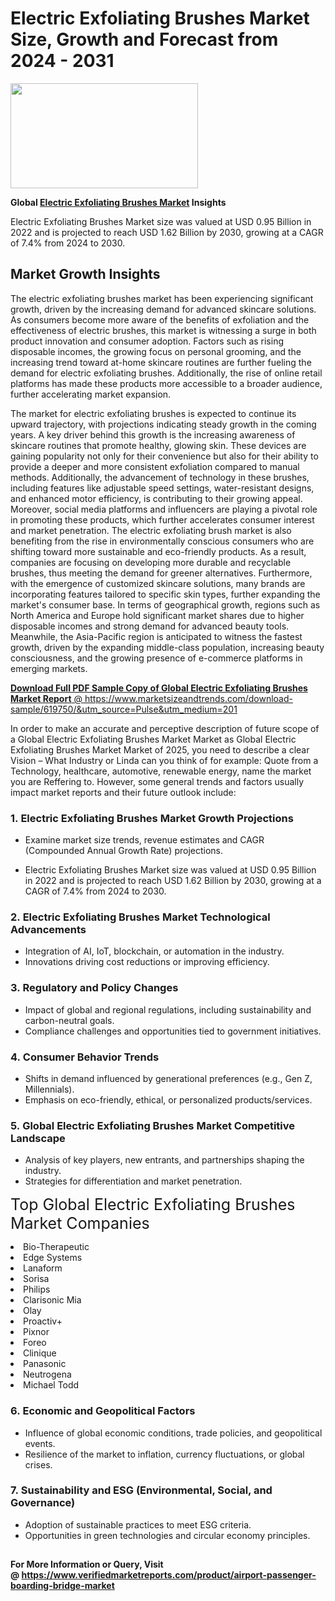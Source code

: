 <H1>Electric Exfoliating Brushes Market Size, Growth and Forecast from 2024 - 2031</H1><img class="aligncenter size-medium wp-image-584254" src="https://thirdeyenews.in/wp-content/uploads/2024/09/Global-Market-Research-300x168.jpeg" alt="" width="300" height="168" /><p><strong>Global&nbsp;<a href="https://www.marketsizeandtrends.com/download-sample/619750/&amp;utm_source=Pulse&amp;utm_medium=201">Electric Exfoliating Brushes Market</a> Insights</strong></p><p>Electric Exfoliating Brushes Market size was valued at USD 0.95 Billion in 2022 and is projected to reach USD 1.62 Billion by 2030, growing at a CAGR of 7.4% from 2024 to 2030.</p><p><h2>Market Growth Insights</h2> <p>The electric exfoliating brushes market has been experiencing significant growth, driven by the increasing demand for advanced skincare solutions. As consumers become more aware of the benefits of exfoliation and the effectiveness of electric brushes, this market is witnessing a surge in both product innovation and consumer adoption. Factors such as rising disposable incomes, the growing focus on personal grooming, and the increasing trend toward at-home skincare routines are further fueling the demand for electric exfoliating brushes. Additionally, the rise of online retail platforms has made these products more accessible to a broader audience, further accelerating market expansion. </p> <p><a href="#"></a></p> <p>The market for electric exfoliating brushes is expected to continue its upward trajectory, with projections indicating steady growth in the coming years. A key driver behind this growth is the increasing awareness of skincare routines that promote healthy, glowing skin. These devices are gaining popularity not only for their convenience but also for their ability to provide a deeper and more consistent exfoliation compared to manual methods. Additionally, the advancement of technology in these brushes, including features like adjustable speed settings, water-resistant designs, and enhanced motor efficiency, is contributing to their growing appeal. Moreover, social media platforms and influencers are playing a pivotal role in promoting these products, which further accelerates consumer interest and market penetration. The electric exfoliating brush market is also benefiting from the rise in environmentally conscious consumers who are shifting toward more sustainable and eco-friendly products. As a result, companies are focusing on developing more durable and recyclable brushes, thus meeting the demand for greener alternatives. Furthermore, with the emergence of customized skincare solutions, many brands are incorporating features tailored to specific skin types, further expanding the market's consumer base. In terms of geographical growth, regions such as North America and Europe hold significant market shares due to higher disposable incomes and strong demand for advanced beauty tools. Meanwhile, the Asia-Pacific region is anticipated to witness the fastest growth, driven by the expanding middle-class population, increasing beauty consciousness, and the growing presence of e-commerce platforms in emerging markets. <p><a href="#"></p><p><span class=""><strong>Download Full PDF Sample Copy of Global Electric Exfoliating Brushes Market Report</strong> @ <a href="https://www.marketsizeandtrends.com/download-sample/619750/&amp;utm_source=Pulse&amp;utm_medium=201" target="_blank">https://www.marketsizeandtrends.com/download-sample/619750/&amp;utm_source=Pulse&amp;utm_medium=201</a></span></p><p>In order to make an accurate and perceptive description of future scope of a Global&nbsp;Electric Exfoliating Brushes Market Market as Global&nbsp;Electric Exfoliating Brushes Market Market of 2025, you need to describe a clear Vision &ndash; What Industry or Linda can you think of for example: Quote from a Technology, healthcare, automotive, renewable energy, name the market you are Reffering to. However, some general trends and factors usually impact market reports and their future outlook include:</p><h3>1.&nbsp;<strong>Electric Exfoliating Brushes Market Growth Projections</strong></h3><ul><li>Examine market size trends, revenue estimates and CAGR (Compounded Annual Growth Rate) projections.</li><li><p>Electric Exfoliating Brushes Market size was valued at USD 0.95 Billion in 2022 and is projected to reach USD 1.62 Billion by 2030, growing at a CAGR of 7.4% from 2024 to 2030.</p></li></ul><h3>2.&nbsp;<strong>Electric Exfoliating Brushes Market Technological Advancements</strong></h3><ul><li>Integration of AI, IoT, blockchain, or automation in the industry.</li><li>Innovations driving cost reductions or improving efficiency.</li></ul><h3>3.&nbsp;<strong>Regulatory and Policy Changes</strong></h3><ul><li>Impact of global and regional regulations, including sustainability and carbon-neutral goals.</li><li>Compliance challenges and opportunities tied to government initiatives.</li></ul><h3>4.&nbsp;<strong>Consumer Behavior Trends</strong></h3><ul><li>Shifts in demand influenced by generational preferences (e.g., Gen Z, Millennials).</li><li>Emphasis on eco-friendly, ethical, or personalized products/services.</li></ul><h3>5.&nbsp;<strong>Global Electric Exfoliating Brushes Market Competitive Landscape</strong></h3><ul><li>Analysis of key players, new entrants, and partnerships shaping the industry.</li><li>Strategies for differentiation and market penetration.</li></ul><p data-pm-slice="1 1 []"><span style="color: inherit; font-family: inherit; font-size: 25px;">Top Global Electric Exfoliating Brushes Market Companies</span></p><div class="" data-test-id=""><p><li>Bio-Therapeutic</li><li> Edge Systems</li><li> Lanaform</li><li> Sorisa</li><li> Philips</li><li> Clarisonic Mia</li><li> Olay</li><li> Proactiv+</li><li> Pixnor</li><li> Foreo</li><li> Clinique</li><li> Panasonic</li><li> Neutrogena</li><li> Michael Todd</li></p></div><h3>6.&nbsp;<strong>Economic and Geopolitical Factors</strong></h3><ul><li>Influence of global economic conditions, trade policies, and geopolitical events.</li><li>Resilience of the market to inflation, currency fluctuations, or global crises.</li></ul><h3>7.&nbsp;<strong>Sustainability and ESG (Environmental, Social, and Governance)</strong></h3><ul><li>Adoption of sustainable practices to meet ESG criteria.</li><li>Opportunities in green technologies and circular economy principles.</li></ul><h2><strong style="font-size: 14px;">For More Information or Query, Visit @&nbsp;</strong><a style="background-color: #ffffff; font-size: 14px;" href="https://www.marketsizeandtrends.com/report/electric-exfoliating-brushes-market/" target="_blank">https://www.verifiedmarketreports.com/product/airport-passenger-boarding-bridge-market</a></h2>
